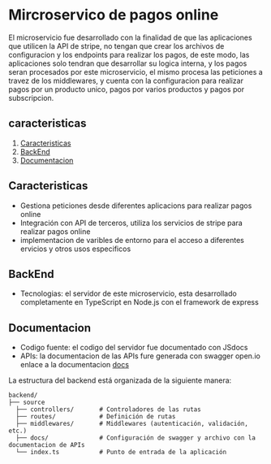 # Mircroservico de pagos online
El microservicio fue desarrollado con la finalidad de que las aplicaciones que utilicen la API de stripe, no tengan que crear los archivos de configuracion y los endpoints para realizar los pagos, de este modo, las aplicaciones solo tendran que desarrollar su logica interna, y los pagos seran procesados por este microservicio, el mismo procesa las peticiones a travez de los middlewares, y cuenta con la configuracion para realizar pagos por un producto unico, pagos por varios productos y pagos por subscripcion.
## caracteristicas
1. [Caracteristicas](#caracteristicas)
2. [BackEnd](#backend)
3. [Documentacion](#documentacion)
## Caracteristicas
- Gestiona peticiones desde diferentes aplicacions para realizar pagos online
- Integración con API de terceros, utiliza los servicios de stripe para realizar pagos online
- implementacion de varibles de entorno para el acceso a diferentes ervicios y otros usos especificos
## BackEnd
- Tecnologias: el servidor de este microservicio, esta desarrollado completamente en TypeScript en Node.js con el framework de express
## Documentacion
- Codigo fuente: el codigo del servidor fue documentado con JSdocs
- APIs: la documentacion de las APIs fure generada con swagger open.io enlace a la documentacion [docs](http://localhost:4242/microservice_payment/documentation)

La estructura del backend está organizada de la siguiente manera:

```plaintext
backend/
├── source
  ├── controllers/       # Controladores de las rutas
  ├── routes/            # Definición de rutas
  ├── middlewares/       # Middlewares (autenticación, validación, etc.)
  ├── docs/              # Configuración de swagger y archivo con la documentacion de APIs
  └── index.ts           # Punto de entrada de la aplicación
